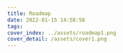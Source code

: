 ```yaml
---
title: Roadmap
date: 2022-01-15 14:58:58
tags:
cover_index: ../assets/roadmap1.png
cover_detail: /assets/cover1.png
---
```

